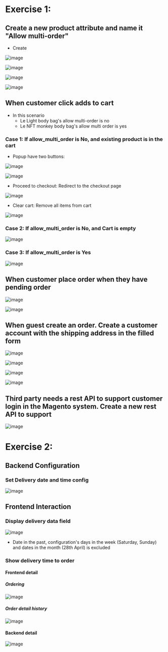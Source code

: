 # Exercise 1:

## Create a  new product attribute and name it "Allow multi-order"

- Create

![image](https://user-images.githubusercontent.com/72716233/233884568-8aaf067e-938f-4a1b-aa61-20006606a116.png)

![image](https://user-images.githubusercontent.com/72716233/233884929-b63fe5e4-f959-413a-b15c-c2a4e5fa0cd5.png)

![image](https://user-images.githubusercontent.com/72716233/233884990-39db8ece-cd53-4a32-821a-49d07c11a760.png)

![image](https://user-images.githubusercontent.com/72716233/233885116-0930f1ac-9e1c-453c-b209-08f8965beae8.png)

## When customer click adds to cart

- In this scenario
    - Le Light body bag's allow multi-order is no
    - Le NFT monkey body bag's allow multi order is yes

### Case 1: If allow_multi_order is No, and existing product is in the cart

- Popup have two buttons:

![image](https://user-images.githubusercontent.com/72716233/233885513-8f041320-f910-4041-8987-87c909dd5601.png)

![image](https://user-images.githubusercontent.com/72716233/233885557-60088724-6d1d-4456-8801-4531d955d76f.png)

- Proceed to checkout: Redirect to the checkout page

![image](https://user-images.githubusercontent.com/72716233/233885606-79db2ce7-b9f8-492a-bfc5-784cab703d4c.png)

- Clear cart: Remove all items from cart

![image](https://user-images.githubusercontent.com/72716233/233885660-d993e501-89b2-4318-a4bf-13891cf1e932.png)

### Case 2: If allow_multi_order is No, and Cart is empty

![image](https://user-images.githubusercontent.com/72716233/233885734-755d1073-7dac-4383-8945-341adb27d6ad.png)

### Case 3: If allow_multi_order is Yes

![image](https://user-images.githubusercontent.com/72716233/233885771-6b7768d9-8d4c-4464-83f5-36cf65643edf.png)

## When customer place order when they have pending order

![image](https://user-images.githubusercontent.com/72716233/233885906-6a129891-463d-4115-97a5-a0c11da7c98c.png)

![image](https://user-images.githubusercontent.com/72716233/233886280-8d629160-ed91-4ba2-9177-a3119cb10cb6.png)

## When guest create an order. Create a customer account with the shipping address in the filled form

![image](https://user-images.githubusercontent.com/72716233/233886516-3660fa78-bce8-4afa-bbc5-bc479d9b1e04.png)

![image](https://user-images.githubusercontent.com/72716233/233886814-b446fd0e-dff8-4aa7-8cbc-a718abaf7304.png)

![image](https://user-images.githubusercontent.com/72716233/233887098-38669ae6-8fd2-465e-b632-ed3ecb6a3506.png)

![image](https://user-images.githubusercontent.com/72716233/233887253-5b75169b-7ba6-4359-8a5e-40958c382c44.png)

## Third party needs a rest API to support customer  login in the Magento system. Create a new rest API to support

![image](https://user-images.githubusercontent.com/72716233/233887614-13f3cbf8-00e0-40b6-b1da-64b3ebbea62c.png)

# Exercise 2:

## Backend Configuration

### Set Delivery date and time config

![image](https://user-images.githubusercontent.com/72716233/233888110-63d09b95-51f9-4a2b-ae37-f85167c20c77.png)

## Frontend Interaction

### Display delivery data field

![image](https://user-images.githubusercontent.com/72716233/233888503-ca99782a-d811-40fd-a1e5-48f6c39f6603.png)

- Date in the past, configuration's days in the week (Saturday, Sunday) and dates in the month (28th April) is excluded

### Show delivery time to order

#### Frontend detail

##### Ordering

![image](https://user-images.githubusercontent.com/72716233/233888710-5dae68b1-d0f1-4fce-84a7-dd2484e1d652.png)

##### Order detail history

![image](https://user-images.githubusercontent.com/72716233/233888776-742f84eb-46d6-47b6-874a-83bbf1e46017.png)

#### Backend detail

![image](https://user-images.githubusercontent.com/72716233/233888988-bfa52f44-3b29-48f5-856d-b5a40552ed85.png)



